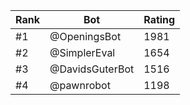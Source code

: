 Rank|Bot|Rating
---|---|---
#1|@OpeningsBot|1981
#2|@SimplerEval|1654
#3|@DavidsGuterBot|1516
#4|@pawnrobot|1198
